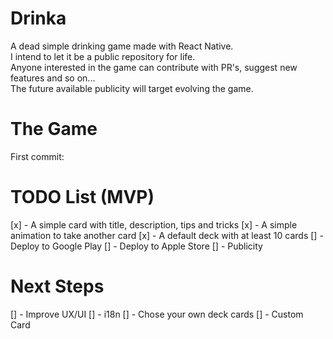 # Drinka
A dead simple drinking game made with React Native.  
I intend to let it be a public repository for life.  
Anyone interested in the game can contribute with PR's, suggest new features and so on...  
The future available publicity will target evolving the game.

# The Game
First commit:


# TODO List (MVP)
[x] - A simple card with title, description, tips and tricks
[x] - A simple animation to take another card
[x] - A default deck with at least 10 cards
[] - Deploy to Google Play
[] - Deploy to Apple Store
[] - Publicity

# Next Steps
[] - Improve UX/UI
[] - i18n
[] - Chose your own deck cards
[] - Custom Card